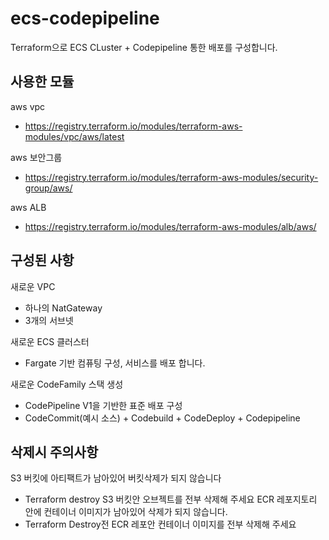 # ecs-codepipeline
Terraform으로 ECS CLuster + Codepipeline 통한 배포를 구성합니다.

## 사용한 모듈
aws vpc
- https://registry.terraform.io/modules/terraform-aws-modules/vpc/aws/latest
  
aws 보안그룹
- https://registry.terraform.io/modules/terraform-aws-modules/security-group/aws/
  
aws ALB
- https://registry.terraform.io/modules/terraform-aws-modules/alb/aws/

## 구성된 사항
새로운 VPC
- 하나의 NatGateway
- 3개의 서브넷

새로운 ECS 클러스터
- Fargate 기반 컴퓨팅 구성, 서비스를 배포 합니다.

새로운 CodeFamily 스택 생성
- CodePipeline V1을 기반한 표준 배포 구성
- CodeCommit(예시 소스) + Codebuild + CodeDeploy + Codepipeline 

## 삭제시 주의사항
S3 버킷에 아티팩트가 남아있어 버킷삭제가 되지 않습니다
- Terraform destroy S3 버킷안 오브젝트를 전부 삭제해 주세요
ECR 레포지토리 안에 컨테이너 이미지가 남아있어 삭제가 되지 않습니다.
- Terraform Destroy전 ECR 레포안 컨테이너 이미지를 전부 삭제해 주세요
